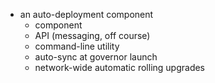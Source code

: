 * an auto-deployment component
    * component
    * API (messaging, off course)
    * command-line utility
    * auto-sync at governor launch
    * network-wide automatic rolling upgrades
